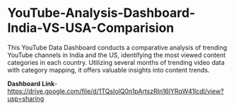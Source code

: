 # YouTube-Analysis-Dashboard-India-VS-USA-Comparision
This YouTube Data Dashboard conducts a comparative analysis of trending YouTube channels in India and the US, identifying the most viewed content categories in each country. Utilizing several months of trending video data with category mapping, it offers valuable insights into content trends.

**Dashboard Link**- https://drive.google.com/file/d/1TQsIolQ0n1pArtszRIn16lYRqW41lcdl/view?usp=sharing

